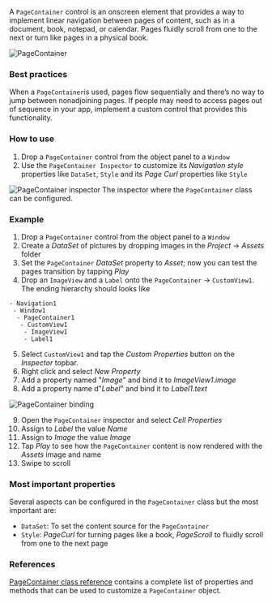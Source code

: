 A `PageContainer` control is an onscreen element that provides a way to implement linear navigation between pages of content, such as in a document, book, notepad, or calendar. Pages fluidly scroll from one to the next or turn like pages in a physical book.

![PageContainer](images/PageContainer_main.png)

### Best practices
When a `PageContainer`is used, pages flow sequentially and there’s no way to jump between nonadjoining pages. If people may need to access pages out of sequence in your app, implement a custom control that provides this functionality.

### How to use
1. Drop a `PageContainer` control from the object panel to a `Window`
1. Use the `PageContainer Inspector` to customize its _Navigation style_ properties like `DataSet`, `Style` and its _Page Curl_ properties like `Style`

![PageContainer inspector](images/PageContainer_inspector.png)
The inspector where the `PageContainer` class can be configured.

### Example
1. Drop a `PageContainer` control from the object panel to a `Window`
1. Create a _DataSet_ of pictures by dropping images in the _Project_ -> _Assets_ folder
1. Set the `PageContainer` _DataSet_ property to _Asset_; now you can test the pages transition by tapping _Play_
1. Drop an `ImageView` and a `Label` onto the `PageContainer` -> `CustomView1`. The ending hierarchy should looks like

```
- Navigation1
 - Window1
  - PageContainer1
   - CustomView1
    - ImageView1
    - Label1
```

5. Select `CustomView1` and tap the _Custom Properties_ button on the _Inspector_ topbar.
1. Right click and select _New Property_
1. Add a property named "_Image_" and bind it to _ImageView1.image_
1. Add a property name d"_Label_" and bind it to _Label1.text_

![PageContainer binding](images/PageContainer3.png)

9. Open the `PageContainer` inspector and select _Cell Properties_
1. Assign to _Label_ the value _Name_
1. Assign to _Image_ the value _Image_
1. Tap _Play_ to see how the `PageContainer` content is now rendered with the _Assets_ image and name
1. Swipe to scroll

### Most important properties
Several aspects can be configured in the `PageContainer` class but the most important are:
- `DataSet`: To set the content source for the `PageContainer`
- `Style`: _PageCurl_ for turning pages like a book, _PageScroll_ to fluidly scroll from one to the next page

### References
[PageContainer class reference](../classes/PageContainer.html) contains a complete list of properties and methods that can be used to customize a `PageContainer` object.
